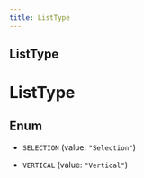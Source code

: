 ```yaml
---
title: ListType
---
```

## ListType


# ListType

## Enum


* `SELECTION` (value: `"Selection"`)

* `VERTICAL` (value: `"Vertical"`)



